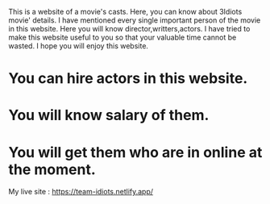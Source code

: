 This is a website of a movie's casts. Here, you can know about 3Idiots movie' details. I have mentioned every single important person of the movie in this website. Here you will know director,writters,actors.
I have tried to  make this website useful to you so that your valuable time cannot be wasted.
I hope you will enjoy this website.
# You can hire actors in this website.
# You will know salary of them.
# You will get them who are in online at the moment.
My live site : https://team-idiots.netlify.app/
